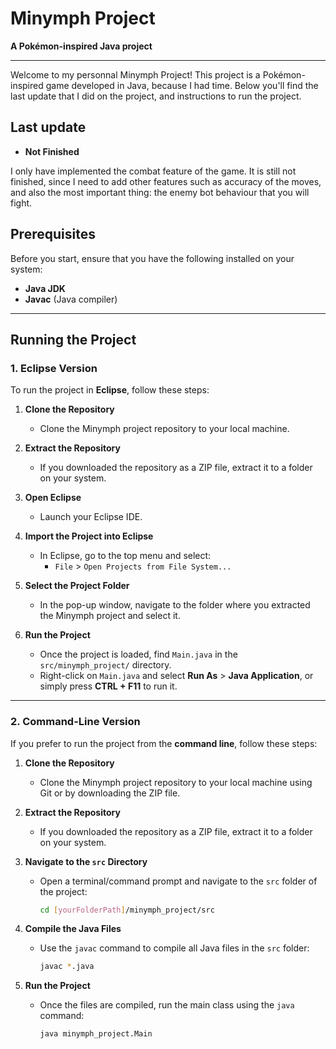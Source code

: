 # Minymph Project

**A Pokémon-inspired Java project**

---

Welcome to my personnal Minymph Project! This project is a Pokémon-inspired game developed in Java, because I had time. Below you'll find the last update that I did on the project, and instructions to run the project.

## Last update
- **Not Finished**

I only have implemented the combat feature of the game. It is still not finished, since I need to add other features such as accuracy of the moves, and also the most important thing: the enemy bot behaviour that you will fight.

## Prerequisites

Before you start, ensure that you have the following installed on your system:

- **Java JDK**
- **Javac** (Java compiler)

---

## Running the Project

### 1. Eclipse Version

To run the project in **Eclipse**, follow these steps:

1. **Clone the Repository**
   - Clone the Minymph project repository to your local machine.
   
2. **Extract the Repository**
   - If you downloaded the repository as a ZIP file, extract it to a folder on your system.
   
3. **Open Eclipse**
   - Launch your Eclipse IDE.

4. **Import the Project into Eclipse**
   - In Eclipse, go to the top menu and select:
     - `File` > `Open Projects from File System...`
   
5. **Select the Project Folder**
   - In the pop-up window, navigate to the folder where you extracted the Minymph project and select it.

6. **Run the Project**
   - Once the project is loaded, find `Main.java` in the `src/minymph_project/` directory.
   - Right-click on `Main.java` and select **Run As** > **Java Application**, or simply press **CTRL + F11** to run it.

---

### 2. Command-Line Version

If you prefer to run the project from the **command line**, follow these steps:

1. **Clone the Repository**
   - Clone the Minymph project repository to your local machine using Git or by downloading the ZIP file.

2. **Extract the Repository**
   - If you downloaded the repository as a ZIP file, extract it to a folder on your system.

3. **Navigate to the `src` Directory**
   - Open a terminal/command prompt and navigate to the `src` folder of the project:
     ```bash
     cd [yourFolderPath]/minymph_project/src
     ```

4. **Compile the Java Files**
   - Use the `javac` command to compile all Java files in the `src` folder:
     ```bash
     javac *.java
     ```

5. **Run the Project**
   - Once the files are compiled, run the main class using the `java` command:
     ```bash
     java minymph_project.Main
     ```
